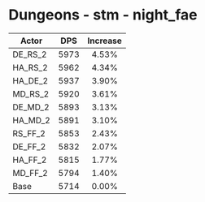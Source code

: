 # Dungeons - stm - night_fae
| Actor | DPS | Increase |
|---|:---:|:---:|
|DE_RS_2|5973|4.53%|
|HA_RS_2|5962|4.34%|
|HA_DE_2|5937|3.90%|
|MD_RS_2|5920|3.61%|
|DE_MD_2|5893|3.13%|
|HA_MD_2|5891|3.10%|
|RS_FF_2|5853|2.43%|
|DE_FF_2|5832|2.07%|
|HA_FF_2|5815|1.77%|
|MD_FF_2|5794|1.40%|
|Base|5714|0.00%|
